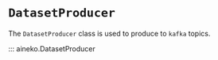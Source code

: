 # `DatasetProducer`

The `DatasetProducer` class is used to produce to `kafka` topics.

::: aineko.DatasetProducer
